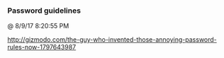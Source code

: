 ﻿

### Password guidelines
@ 8/9/17 8:20:55 PM

http://gizmodo.com/the-guy-who-invented-those-annoying-password-rules-now-1797643987

